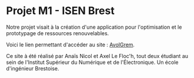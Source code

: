 # Projet M1 - ISEN Brest

Notre projet visait à la création d'une application pour l'optimisation et le prototypage de ressources renouvelables. 

Voici le lien permettant d'accéder au site : [AvolGrem](https://axel-lf.github.io/react-AvolGrem/).

Ce site à été réalisé par Anaïs Nicol et Axel Le Floc'h, tout deux étudiant au sein de l'Institut Supérieur du Numérique et de l'Électronique. Un école d'ingénieur Brestoise.
